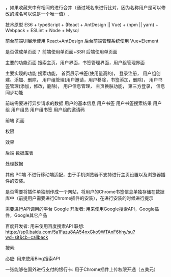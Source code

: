 
，如果收藏夹中有相同的进行合并（通过域名来进行比对，因为名称用户是可以修改的域名可以说是一个唯一值）.





技术原型
ES6 + typeScript + (React + AntDesign || Vue) + (npm || yarn) + Webpack + ESLint + Node + Mysql

前台前端UI展示使用 React+AntDesign
后台前端管理系统使用 Vue+Element

是否做成单页面？
前端使用单页面+SSR
后端使用单页面

主要的功能页面
搜索主页，用户界面，书签管理界面，用户组管理界面

主要实现的功能
搜索功能，
首页展示书签(使用量高的)，
登录注册，
用户组创建、添加、删除，
用户组管理(用户邀请，用户移除，书签添加，删除)，
用户书签管理(添加，修改，删除)，
用户信息管理，
主页换肤功能，
第三方登录，
信息同步功能

前端需要进行异步请求的数据
用户的基本信息
用户书签
用户书签搜索结果
用户组
用户组员
用户组书签
用户组的邀请码

前端
页面

权限

效果

后端
数据库表

处理数据

其他
PC端
不进行移动端适配，由于手机浏览器不支持进行主页设置以及浏览器插件的安装。

是否需要将插件单独制作成一个网站，将用户的Chrome书签信息单独存储在数据库中（前提用户需要进行Chrome插件的安装），在进行安装的时候进行提示

需要进行API调用的平台
Google 开发者: 用来使用Google搜索API，Google插件，Google其它产品

百度开发者: 用来使用百度搜索API
联想: https://sp0.baidu.com/5a1Fazu8AA54nxGko9WTAnF6hhy/su?wd=sit&cb=callback

搜索: 

必应: 用来使用Bing搜索API

一张能够在国外进行支付的银行卡: 用于Chrome插件上传权限开通（五美元）
